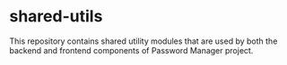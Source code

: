 # shared-utils
This repository contains shared utility modules that are used by both the backend and frontend components of Password Manager project.
